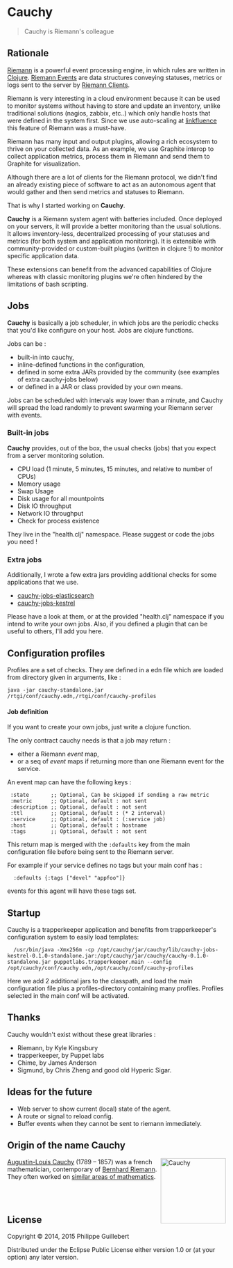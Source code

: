 # Cauchy

> Cauchy is Riemann's colleague

## Rationale

[Riemann](http://riemann.io) is a powerful event processing engine, in
which rules are written in [Clojure](http://clojure.org).
[Riemann Events](http://riemann.io/concepts.html) are data structures
conveying statuses, metrics or logs sent to the server by
[Riemann Clients](http://riemann.io/clients.html).

Riemann is very interesting in a cloud environment because it can be
used to monitor systems without having to store and update an inventory,
unlike traditional solutions (nagios, zabbix, etc..) which only handle
hosts that were defined in the system first. Since we use auto-scaling
at [linkfluence](http://linkfluence.com) this feature of Riemann was
a must-have.

Riemann has many input and output plugins, allowing a rich ecosystem to
thrive on your collected data. As an example, we use Graphite interop
to collect application metrics, process them in Riemann and send them
to Graphite for visualization.

Although there are a lot of clients for the Riemann protocol, we didn't
find an already existing piece of software to act as an autonomous agent
that would gather and then send metrics and statuses to Riemann.

That is why I started working on **Cauchy**.

**Cauchy** is a Riemann system agent with batteries included. Once
deployed on your servers, it will provide a better monitoring than
the usual solutions. It allows inventory-less, decentralized processing
of your statuses and metrics (for both system and application
monitoring). It is extensible with community-provided or custom-built
plugins (written in clojure !) to monitor specific application data.

These extensions can benefit from the advanced capabilities of Clojure
whereas with classic monitoring plugins we're often hindered by the
limitations of bash scripting.

## Jobs

**Cauchy** is basically a job scheduler, in which jobs are the periodic
checks that you'd like configure on your host. Jobs are clojure
functions.

Jobs can be :
* built-in into cauchy,
* inline-defined functions in the configuration,
* defined in some extra JARs provided by the community (see examples of
  extra cauchy-jobs below)
* or defined in a JAR or class provided by your own means.

Jobs can be scheduled with intervals way lower than a minute, and Cauchy
will spread the load randomly to prevent swarming your Riemann server with
events.

### Built-in jobs

**Cauchy** provides, out of the box, the usual checks (jobs) that you
expect from a server monitoring solution.

* CPU load (1 minute, 5 minutes, 15 minutes, and relative to number of CPUs)
* Memory usage
* Swap Usage
* Disk usage for all mountpoints
* Disk IO throughput
* Network IO throughput
* Check for process existence

They live in the "health.clj" namespace. Please suggest or code
the jobs you need !

### Extra jobs

Additionally, I wrote a few extra jars providing additional checks
for some applications that we use.

* [cauchy-jobs-elasticsearch](https://github.com/pguillebert/cauchy-jobs-elasticsearch)
* [cauchy-jobs-kestrel](https://github.com/pguillebert/cauchy-jobs-kestrel)

Please have a look at them, or at the provided "health.clj" namespace
if you intend to write your own jobs. Also, if you defined a plugin
that can be useful to others, I'll add you here.

## Configuration profiles

Profiles are a set of checks. They are defined in a edn file which are loaded
from directory given in arguments, like :

    java -jar cauchy-standalone.jar /rtgi/conf/cauchy.edn,/rtgi/conf/cauchy-profiles

#### Job definition

If you want to create your own jobs, just write a clojure function.

The only contract cauchy needs is that a job may return :
* either a Riemann *event* map,
* or a seq of *event* maps if returning more than one Riemann event
for the service.

An event map can have the following keys :

     :state       ;; Optional, Can be skipped if sending a raw metric
     :metric      ;; Optional, default : not sent
     :description ;; Optional, default : not sent
     :ttl         ;; Optional, default : (* 2 interval)
     :service     ;; Optional, default : (:service job)
     :host        ;; Optional, default : hostname
     :tags        ;; Optional, default : not sent

This return map is merged with the `:defaults` key from the
main configuration file before being sent to the Riemann server.

For example if your service defines no tags but your main conf has :

      :defaults {:tags ["devel" "appfoo"]}

events for this agent will have these tags set.

## Startup

Cauchy is a trapperkeeper application and benefits from
trapperkeeper's configuration system to easily load templates:

      /usr/bin/java -Xmx256m -cp /opt/cauchy/jar/cauchy/lib/cauchy-jobs-kestrel-0.1.0-standalone.jar:/opt/cauchy/jar/cauchy/cauchy-0.1.0-standalone.jar puppetlabs.trapperkeeper.main --config /opt/cauchy/conf/cauchy.edn,/opt/cauchy/conf/cauchy-profiles

Here we add 2 additional jars to the classpath, and load the main
configuration file plus a profiles-directory containing many profiles.
Profiles selected in the main conf will be activated.

## Thanks

Cauchy wouldn't exist without these great libraries :

* Riemann, by Kyle Kingsbury
* trapperkeeper, by Puppet labs
* Chime, by James Anderson
* Sigmund, by Chris Zheng and good old Hyperic Sigar.

## Ideas for the future

* Web server to show current (local) state of the agent.
* A route or signal to reload config.
* Buffer events when they cannot be sent to riemann immediately.

## Origin of the name Cauchy

<img src="http://upload.wikimedia.org/wikipedia/commons/d/d3/Augustin-Louis_Cauchy_1901.jpg"
title="Cauchy" align="right" height="150px"/>


[Augustin-Louis Cauchy](http://en.wikipedia.org/wiki/Augustin-Louis_Cauchy)
(1789 – 1857) was a french mathematician, contemporary of
[Bernhard Riemann](http://en.wikipedia.org/wiki/Bernhard_Riemann).
They often worked on
[similar areas of mathematics](http://en.wikipedia.org/wiki/Cauchy%E2%80%93Riemann_equations).


<div width="100%">&nbsp; </div>


<div width="100%">&nbsp; </div>


## License

Copyright © 2014, 2015 Philippe Guillebert

Distributed under the Eclipse Public License either version 1.0 or (at
your option) any later version.
